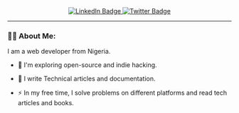 <!-- ### Hi there 👋, I'm Lennox -->
 
 <div id="badges" align="center">
  <a href="https://www.linkedin.com/in/lennoxcharles/">
    <img src="https://img.shields.io/badge/LinkedIn-blue?style=for-the-badge&logo=linkedin&logoColor=white" alt="LinkedIn Badge"/>
  </a>
  <a href="https://twitter.com/c_lennyx">
    <img src="https://img.shields.io/badge/Twitter-blue?style=for-the-badge&logo=twitter&logoColor=white" alt="Twitter Badge"/>
  </a>
 </div>

---
### :man_technologist: About Me:

I am a web developer from Nigeria.

- :telescope: I'm exploring open-source and indie hacking.

- :seedling: I write Technical articles and documentation.

- :zap: In my free time, I solve problems on different platforms and read tech articles and books.
